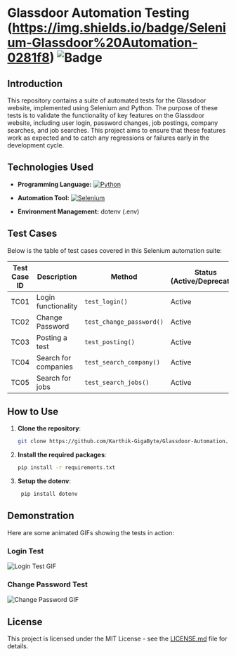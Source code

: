 # Glassdoor Automation Testing (https://img.shields.io/badge/Selenium-Glassdoor%20Automation-0281f8) ![Badge](https://img.shields.io/badge/status-active-brightgreen) 

## Introduction

This repository contains a suite of automated tests for the Glassdoor website, implemented using Selenium and Python. The purpose of these tests is to validate the functionality of key features on the Glassdoor website, including user login, password changes, job postings, company searches, and job searches. This project aims to ensure that these features work as expected and to catch any regressions or failures early in the development cycle.

## Technologies Used


- **Programming Language:**    [![Python](https://img.shields.io/badge/Python-100000?style=plastic&logo=Python&logoColor=white&labelColor=0F0312&color=black)](https://github.com/Karthik-GigaByte/Glassdoor-Automation)
  
- **Automation Tool:**    [![Selenium](https://img.shields.io/badge/Selenium-100000?style=plastic&logo=Selenium&logoColor=white&labelColor=43DD0F&color=black)](https://github.com/Karthik-GigaByte/Glassdoor-Automation)
  
- **Environment Management:** dotenv (.env)

## Test Cases

Below is the table of test cases covered in this Selenium automation suite:

| Test Case ID | Description          | Method                     | Status (Active/Deprecated) |Status                     |
|--------------|----------------------|----------------------------|----------------------------|---------------------------|
| TC01         | Login functionality  | `test_login()`             | Active                     | Pass                      |
| TC02         | Change Password      | `test_change_password()`   | Active                     | Pass                      |
| TC03         | Posting a test       | `test_posting()`           | Active                     | Pass                      |
| TC04         | Search for companies | `test_search_company()`    | Active                     | Pass                      |
| TC05         | Search for jobs      | `test_search_jobs()`       | Active                     | Pass                      |

## How to Use

1. **Clone the repository**:
    ```bash
    git clone https://github.com/Karthik-GigaByte/Glassdoor-Automation.git
    ```

2. **Install the required packages**:
    ```bash
    pip install -r requirements.txt
    ```

3. **Setup the dotenv**:
    ```bash
     pip install dotenv
    ```
    
## Demonstration

Here are some animated GIFs showing the tests in action:

### Login Test

![Login Test GIF](path_to_your_gif/login_test.gif)

### Change Password Test

![Change Password GIF](path_to_your_gif/change_password_test.gif)


## License

This project is licensed under the MIT License - see the [LICENSE.md](LICENSE.md) file for details.
  
